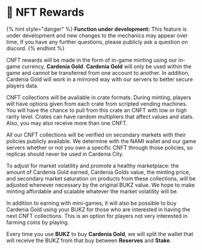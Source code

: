 # 📑 NFT Rewards

{% hint style="danger" %}
**Function under development:** This feature is under development and new changes to the mechanics may appear over time, if you have any further questions, please publicly ask a question on discord.
{% endhint %}

CNFT rewards will be made in the form of in-game minting using our in-game currency, **Cardenia Gold**. **Cardenia Gold** will only be used within the game and cannot be transferred from one account to another. In addition, Cardenia Gold will work in a mirrored way with our servers to better secure players data.

CNFT collections will be available in crate formats. During minting, players will have options given from each crate from scripted vending machines. You will have the chance to pull from this crate an CNFT with low or high rarity level. Crates can have random multipliers that affect values and stats. Also, you may also receive more than one CNFT.

All our CNFT collections will be verified on secondary markets with their policies publicly available. We determine with the NAMI wallet and our game servers whether or not you own a specific CNFT through those policies, so replicas should never be used in Cardenia City.

To adjust for market volatility and promote a healthy marketplace: the amount of Cardenia Gold earned, Cardenia Golds value, the minting price, and secondary market saturation on products from these collections, will be adjusted whenever necessary by the original BUKZ value. We hope to make minting affordable and scalable whatever the market volatility will be.

In addition to earning with mini-games, it will also be possible to buy Cardenia Gold using your BUKZ for those who are interested in having the next CNFT collections. This is an option for players not very interested in farming coins by playing.

Every time you use **BUKZ** to buy **Cardenia Gold**, we will split the wallet that will receive the BUKZ from that buy between **Reserves** and **Stake**.
